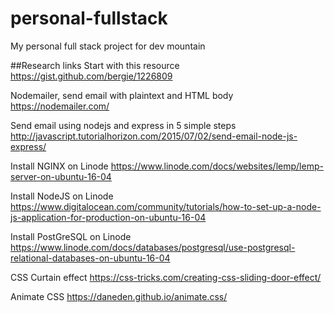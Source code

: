 # personal-fullstack
My personal full stack project for dev mountain

##Research links
Start with this resource
https://gist.github.com/bergie/1226809

Nodemailer, send email with plaintext and HTML body
https://nodemailer.com/

Send email using nodejs and express in 5 simple steps
http://javascript.tutorialhorizon.com/2015/07/02/send-email-node-js-express/

Install NGINX on Linode
https://www.linode.com/docs/websites/lemp/lemp-server-on-ubuntu-16-04

Install NodeJS on Linode
https://www.digitalocean.com/community/tutorials/how-to-set-up-a-node-js-application-for-production-on-ubuntu-16-04

Install PostGreSQL on Linode
https://www.linode.com/docs/databases/postgresql/use-postgresql-relational-databases-on-ubuntu-16-04

CSS Curtain effect
https://css-tricks.com/creating-css-sliding-door-effect/

Animate CSS
https://daneden.github.io/animate.css/
